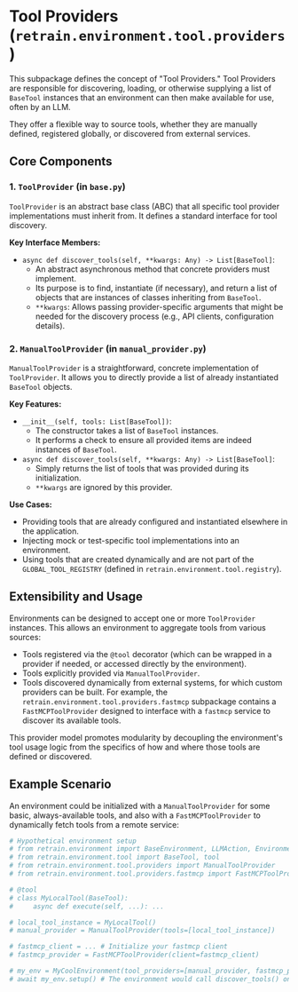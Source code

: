 # Tool Providers (`retrain.environment.tool.providers`)

This subpackage defines the concept of "Tool Providers." Tool Providers are responsible for discovering, loading, or otherwise supplying a list of `BaseTool` instances that an environment can then make available for use, often by an LLM.

They offer a flexible way to source tools, whether they are manually defined, registered globally, or discovered from external services.

## Core Components

### 1. `ToolProvider` (in `base.py`)

`ToolProvider` is an abstract base class (ABC) that all specific tool provider implementations must inherit from. It defines a standard interface for tool discovery.

**Key Interface Members:**

*   `async def discover_tools(self, **kwargs: Any) -> List[BaseTool]`:
    *   An abstract asynchronous method that concrete providers must implement.
    *   Its purpose is to find, instantiate (if necessary), and return a list of objects that are instances of classes inheriting from `BaseTool`.
    *   `**kwargs`: Allows passing provider-specific arguments that might be needed for the discovery process (e.g., API clients, configuration details).

### 2. `ManualToolProvider` (in `manual_provider.py`)

`ManualToolProvider` is a straightforward, concrete implementation of `ToolProvider`. It allows you to directly provide a list of already instantiated `BaseTool` objects.

**Key Features:**

*   `__init__(self, tools: List[BaseTool])`:
    *   The constructor takes a list of `BaseTool` instances.
    *   It performs a check to ensure all provided items are indeed instances of `BaseTool`.
*   `async def discover_tools(self, **kwargs: Any) -> List[BaseTool]`:
    *   Simply returns the list of tools that was provided during its initialization.
    *   `**kwargs` are ignored by this provider.

**Use Cases:**

*   Providing tools that are already configured and instantiated elsewhere in the application.
*   Injecting mock or test-specific tool implementations into an environment.
*   Using tools that are created dynamically and are not part of the `GLOBAL_TOOL_REGISTRY` (defined in `retrain.environment.tool.registry`).

## Extensibility and Usage

Environments can be designed to accept one or more `ToolProvider` instances. This allows an environment to aggregate tools from various sources:

*   Tools registered via the `@tool` decorator (which can be wrapped in a provider if needed, or accessed directly by the environment).
*   Tools explicitly provided via `ManualToolProvider`.
*   Tools discovered dynamically from external systems, for which custom providers can be built. For example, the `retrain.environment.tool.providers.fastmcp` subpackage contains a `FastMCPToolProvider` designed to interface with a `fastmcp` service to discover its available tools.

This provider model promotes modularity by decoupling the environment's tool usage logic from the specifics of how and where those tools are defined or discovered.

## Example Scenario

An environment could be initialized with a `ManualToolProvider` for some basic, always-available tools, and also with a `FastMCPToolProvider` to dynamically fetch tools from a remote service:

```python
# Hypothetical environment setup
# from retrain.environment import BaseEnvironment, LLMAction, EnvironmentObservation
# from retrain.environment.tool import BaseTool, tool
# from retrain.environment.tool.providers import ManualToolProvider
# from retrain.environment.tool.providers.fastmcp import FastMCPToolProvider # Assuming it exists

# @tool
# class MyLocalTool(BaseTool):
#     async def execute(self, ...): ...

# local_tool_instance = MyLocalTool()
# manual_provider = ManualToolProvider(tools=[local_tool_instance])

# fastmcp_client = ... # Initialize your fastmcp client
# fastmcp_provider = FastMCPToolProvider(client=fastmcp_client)

# my_env = MyCoolEnvironment(tool_providers=[manual_provider, fastmcp_provider])
# await my_env.setup() # The environment would call discover_tools() on each provider
``` 
